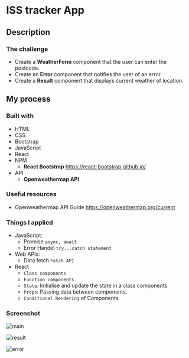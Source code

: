# ISS tracker App

## Description
### The challenge
- Create a **WeatherForm** component that the user can enter the postcode.
- Create an **Error** component that notifies the user of an error.
- Create a **Result** component that displays current weather of location.
## My process
### Built with
- HTML
- CSS
- Bootstrap
- JavaScript
- React
- NPM  
  - **React Bootstrap** https://react-bootstrap.github.io/ 
- API
  - **Openweathermap API**

### Useful resources
- Openweathermap API Guide https://openweathermap.org/current

### Things I applied
- JavaScript: 
  - Promise `async, await`
  - Error Handel `try...catch statement`
- Web APIs:
  - Data fetch `Fetch API`
- React  
  - `Class components`
  - `Function components`
  - `State`: Initialise and update the state in a class components.
  - `Props`: Passing data between components.
  - `Conditional Rendering` of Components.  

### Screenshot
![main](https://user-images.githubusercontent.com/83196262/142796763-543cef9b-a2d6-485d-96f4-bfb8c898e647.png)

![result](https://user-images.githubusercontent.com/83196262/142796770-bf8e25f2-e67f-4bcd-b73e-549c6177bd2b.png)

![error](https://user-images.githubusercontent.com/83196262/142796780-d400771e-c411-4cdf-a494-1a112ea06534.png)






